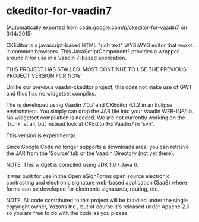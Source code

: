 # ckeditor-for-vaadin7
(Automatically exported from code.google.com/p/ckeditor-for-vaadin7 on 3/14/2015)

CKEditor is a javascript-based HTML "rich text" WYSIWYG editor that works in common browsers. This JavaScriptComponent? provides a wrapper around it for use in a Vaadin 7-based application.

THIS PROJECT HAS STALLED. MOST CONTINUE TO USE THE PREVIOUS PROJECT VERSION FOR NOW:

Unlike our previous vaadin-ckeditor project, this does not make use of GWT and thus has no widgetset compiles.

The is developed using Vaadin 7.0.7 and CKEditor 4.1.2 in an Eclipse environment. You simply can drop the JAR file into your Vaadin WEB-INF/lib. No widgetset compilation is needed. We are not currently working on the 'trunk' at all, but instead look at CKEditorForVaadin7 in 'svn'.

This version is experimental.

Since Google Code no longer supports a downloads area, you can retrieve the JAR from the 'Source' tab or the Vaadin Directory (not yet there).

NOTE: This widget is compiled using JDK 1.6 / Java 6.

It was built for use in the Open eSignForms open source electronic contracting and electronic signature web-based application (SaaS) where forms can be developed for electronic signatures, routing, etc.

NOTE: All code contributed to this project will be bundled under the single copyright owner, Yozons Inc., but of course it's released under Apache 2.0 so you are free to do with the code as you please.
